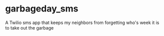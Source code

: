 # garbageday_sms
A Twilio sms app that keeps my neighbors from forgetting who's week it is to take out the garbage
